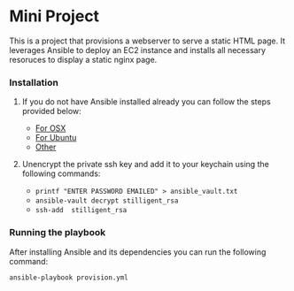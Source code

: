 # Mini Project

This is a project that provisions a webserver to serve a static HTML page.  It leverages Ansible to deploy an EC2 instance and installs all necessary resoruces to display a static nginx page.

### Installation
1. If you do not have Ansible installed already you can follow the steps provided below:

   - [For OSX](http://docs.ansible.com/ansible/intro_installation.html#latest-releases-on-mac-osx)
   - [For Ubuntu](http://docs.ansible.com/ansible/intro_installation.html#latest-releases-via-apt-ubuntu)
   - [Other](http://docs.ansible.com/ansible/intro_installation.html)

2. Unencrypt the private ssh key and add it to your keychain using the following commands:
   - `printf "ENTER PASSWORD EMAILED" > ansible_vault.txt`
   - `ansible-vault decrypt stilligent_rsa`
   - `ssh-add  stilligent_rsa`

### Running the playbook

After installing Ansible and its dependencies you can run the following command:

`ansible-playbook provision.yml`